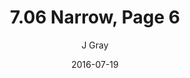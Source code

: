 ---
title: '7.06 Narrow, Page 6'
alt: 'Mysteries of the Arcana'
date: '2016-07-19'
author: 'J Gray'
artist: 'Keira'
chapter: '7 Tales of the Arcana'
filler: false
---